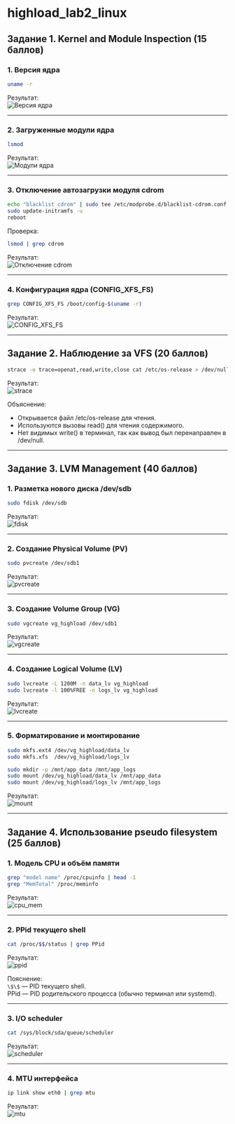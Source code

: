 # highload_lab2_linux
## Задание 1. Kernel and Module Inspection (15 баллов)

### 1. Версия ядра
```bash
uname -r
```
Результат:  
![Версия ядра](img/kernel_version.png)

---

### 2. Загруженные модули ядра
```bash
lsmod
```
Результат:  
![Модули ядра](img/lsmod.png)

---

### 3. Отключение автозагрузки модуля cdrom
```bash
echo "blacklist cdrom" | sudo tee /etc/modprobe.d/blacklist-cdrom.conf
sudo update-initramfs -u
reboot
```
Проверка:
```bash
lsmod | grep cdrom
```
Результат:  
![Отключение cdrom](img/cdrom_blacklist.png)

---

### 4. Конфигурация ядра (CONFIG_XFS_FS)
```bash
grep CONFIG_XFS_FS /boot/config-$(uname -r)
```
Результат:  
![CONFIG_XFS_FS](img/xfs_config.png)

---

## Задание 2. Наблюдение за VFS (20 баллов)

```bash
strace -e trace=openat,read,write,close cat /etc/os-release > /dev/null
```

Результат:  
![strace](img/strace_vfs.png)

Объяснение:
- Открывается файл /etc/os-release для чтения.
- Используются вызовы read() для чтения содержимого.
- Нет видимых write() в терминал, так как вывод был перенаправлен в /dev/null.

---

## Задание 3. LVM Management (40 баллов)

### 1. Разметка нового диска /dev/sdb
```bash
sudo fdisk /dev/sdb
```
Результат:  
![fdisk](img/fdisk_sdb.png)

---

### 2. Создание Physical Volume (PV)
```bash
sudo pvcreate /dev/sdb1
```
Результат:  
![pvcreate](img/pvcreate.png)

---

### 3. Создание Volume Group (VG)
```bash
sudo vgcreate vg_highload /dev/sdb1
```
Результат:  
![vgcreate](img/vgcreate.png)

---

### 4. Создание Logical Volume (LV)
```bash
sudo lvcreate -L 1200M -n data_lv vg_highload
sudo lvcreate -l 100%FREE -n logs_lv vg_highload
```
Результат:  
![lvcreate](img/lvcreate.png)

---

### 5. Форматирование и монтирование
```bash
sudo mkfs.ext4 /dev/vg_highload/data_lv
sudo mkfs.xfs  /dev/vg_highload/logs_lv

sudo mkdir -p /mnt/app_data /mnt/app_logs
sudo mount /dev/vg_highload/data_lv /mnt/app_data
sudo mount /dev/vg_highload/logs_lv /mnt/app_logs
```
Результат:  
![mount](img/mount_lv.png)

---

## Задание 4. Использование pseudo filesystem (25 баллов)

### 1. Модель CPU и объём памяти
```bash
grep "model name" /proc/cpuinfo | head -1
grep "MemTotal" /proc/meminfo
```
Результат:  
![cpu_mem](img/cpu_mem.png)

---

### 2. PPid текущего shell
```bash
cat /proc/$$/status | grep PPid
```
Результат:  
![ppid](img/ppid.png)

Пояснение:  
`\$\$` — PID текущего shell.  
PPid — PID родительского процесса (обычно терминал или systemd).

---

### 3. I/O scheduler
```bash
cat /sys/block/sda/queue/scheduler
```
Результат:  
![scheduler](img/scheduler.png)

---

### 4. MTU интерфейса
```bash
ip link show eth0 | grep mtu
```
Результат:  
![mtu](img/mtu.png)

